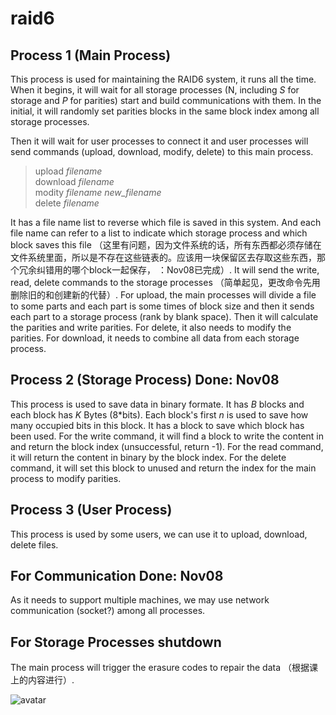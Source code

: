 # raid6

## Process 1 (Main Process)
This process is used for maintaining the RAID6 system, it runs all the time. When it begins, it will wait for all storage processes (N, including _S_ for storage and _P_ for parities) start and build communications with them. In the initial, it will randomly set parities blocks in the same block index among all storage processes.

Then it will wait for user processes to connect it and user processes will send commands (upload, download, modify, delete) to this main process.
>upload _filename_ \
>download _filename_ \
>modity _filename_ _new\_filename_ \
>delete _filename_

It has a file name list to reverse which file is saved in this system. And each file name can refer to a list to indicate which storage process and which block saves this file （这里有问题，因为文件系统的话，所有东西都必须存储在文件系统里面，所以是不存在这些链表的。应该用一块保留区去存取这些东西，那个冗余纠错用的哪个block一起保存， ：Nov08已完成）. It will send the write, read, delete commands to the storage processes （简单起见，更改命令先用删除旧的和创建新的代替）. For upload, the main processes will divide a file to some parts and each part is some times of block size and then it sends each part to a storage process (rank by blank space). Then it will calculate the parities and write parities. For delete, it also needs to modify the parities. For download, it needs to combine all data from each storage process.

## Process 2 (Storage Process) Done: Nov08
This process is used to save data in binary formate. It has _B_ blocks and each block has _K_ Bytes (8*bits). Each block's first _n_ is used to save how many occupied bits in this block. It has a block to save which block has been used. For the write command, it will find a block to write the content in and return the block index (unsuccessful, return -1). For the read command, it will return the content in binary by the block index. For the delete command,  it will set this block to unused and return the index for the main process to modify parities.

## Process 3 (User Process)
This process is used by some users, we can use it to upload, download, delete files.

## For Communication Done: Nov08
As it needs to support multiple machines, we may use network communication (socket?) among all processes.

## For Storage Processes shutdown
The main process will trigger the erasure codes to repair the data （根据课上的内容进行）.

![avatar](https://raw.githubusercontent.com/Shaowen310/raid6/main/imgs/aa.png?token=ANCBBUOOVS46772H32MUXH27UKYIS)
